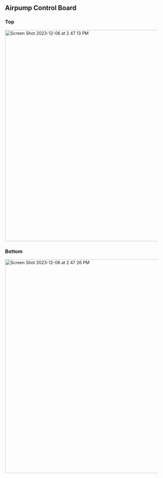 ## Airpump Control Board

### Top
<img width="694" alt="Screen Shot 2023-12-06 at 2 47 13 PM" src="https://github.com/wngkyle/airpump/assets/99611120/3ee47a4b-9d6a-4d0f-9ced-f1c99f0b908f">

### Bottom
<img width="702" alt="Screen Shot 2023-12-06 at 2 47 26 PM" src="https://github.com/wngkyle/airpump/assets/99611120/e9a2f475-302e-4b4f-88d1-37fa2d017d04">
